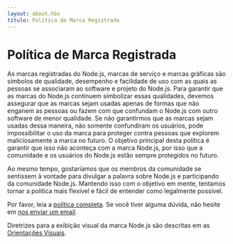```yaml
---
layout: about.hbs
título: Política de Marca Registrada
---
```

# Política de Marca Registrada

As marcas registradas do Node.js, marcas de serviço e marcas gráficas são símbolos de
qualidade, desempenho e facilidade de uso com as quais as pessoas se associaram
ao software e projeto do Node.js. Para garantir que as marcas do Node.js continuem
simbolizar essas qualidades, devemos assegurar que as marcas sejam usadas apenas de formas
que não enganem as pessoas ou fazem com que confundam o Node.js com outro software
de menor qualidade. Se não garantirmos que as marcas sejam usadas dessa maneira, não
somente confundiram os usuários, pode impossibilitar o uso da marca para proteger
contra pessoas que explorem maliciosamente a marca no futuro. O objetivo principal
desta política é garantir que isso não aconteça com a marca Node.js, por isso
que a comunidade e os usuários do Node.js estão sempre protegidos no futuro.

Ao mesmo tempo, gostaríamos que os membros da comunidade se sentissem à vontade para divulgar
a palavra sobre Node.js e participando da comunidade Node.js. Mantendo isso com o 
objetivo em mente, tentamos tornar a política mais flexível e fácil de entender
como legalmente possível.

Por favor, leia a [política completa](/static/documents/trademark-policy.pdf).
Se você tiver alguma dúvida, não hesite em
[nos enviar um email](mailto:trademark@nodejs.org).

Diretrizes para a exibição visual da marca Node.js são descritas em
as [Orientações Visuais](/static/documents/foundation-visual-guidelines.pdf).
